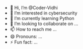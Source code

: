 - 👋 Hi, I’m @Coder-Vidhi
- 👀 I’m interested in cybersecurity
- 🌱 I’m currently learning Python
- 💞️ I’m looking to collaborate on ...
- 📫 How to reach me ...
- 😄 Pronouns: ...
- ⚡ Fun fact: ...

<!---
Coder-Vidhi/Coder-Vidhi is a ✨ special ✨ repository because its `README.md` (this file) appears on your GitHub profile.
You can click the Preview link to take a look at your changes.
--->
